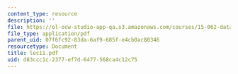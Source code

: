 ```yaml
---
content_type: resource
description: ''
file: https://ol-ocw-studio-app-qa.s3.amazonaws.com/courses/15-062-data-mining-spring-2003/d83ccc1c2377ef7d6477568ca4c12c75_lec11.pdf
file_type: application/pdf
parent_uid: 07f6fc92-83da-6af9-685f-e4cb0ac80346
resourcetype: Document
title: lec11.pdf
uid: d83ccc1c-2377-ef7d-6477-568ca4c12c75
---
```

